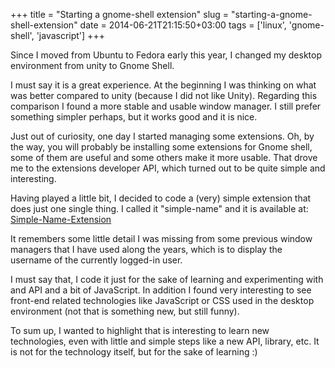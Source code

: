 +++
title = "Starting a gnome-shell extension"
slug = "starting-a-gnome-shell-extension"
date = 2014-06-21T21:15:50+03:00
tags = ['linux', 'gnome-shell', 'javascript']
+++

Since I moved from Ubuntu to Fedora early this year, I changed my
desktop environment from unity to Gnome Shell.

I must say it is a great experience. At the beginning I was thinking on
what was better compared to unity (because I did not like Unity).
Regarding this comparison I found a more stable and usable window
manager. I still prefer something simpler perhaps, but it works good and
it is nice.

Just out of curiosity, one day I started managing some extensions. Oh,
by the way, you will probably be installing some extensions for Gnome
shell, some of them are useful and some others make it more usable. That
drove me to the extensions developer API, which turned out to be quite
simple and interesting.

Having played a little bit, I decided to code a (very) simple extension
that does just one single thing. I called it \"simple-name\" and it is
available at:
[Simple-Name-Extension](https://extensions.gnome.org/extension/807/simple-name/)

It remembers some little detail I was missing from some previous window
managers that I have used along the years, which is to display the
username of the currently logged-in user.

I must say that, I code it just for the sake of learning and
experimenting with and API and a bit of JavaScript. In addition I found
very interesting to see front-end related technologies like JavaScript
or CSS used in the desktop environment (not that is something new, but
still funny).

To sum up, I wanted to highlight that is interesting to learn new
technologies, even with little and simple steps like a new API, library,
etc. It is not for the technology itself, but for the sake of learning
:)
